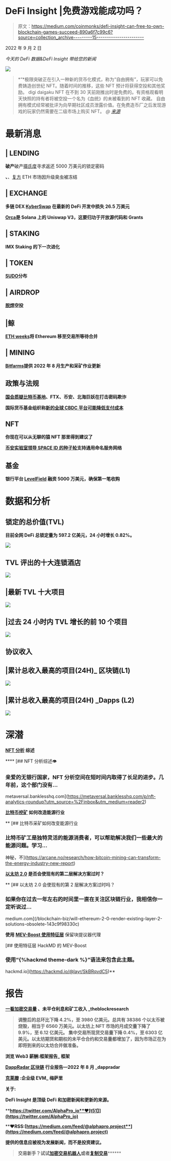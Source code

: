 # DeFi Insight |免费游戏能成功吗？

> 原文：<https://medium.com/coinmonks/defi-insight-can-free-to-own-blockchain-games-succeed-890a6f7c99c6?source=collection_archive---------15----------------------->

2022 年 9 月 2 日

*今天的 DeFi 数据&DeFi Insight 带给您的新闻*

![](img/2b2d6fbc24520a0ed02f13d5802477fc.png)

> *“*极限突破正在引入一种新的货币化模式，称为“自由拥有”，玩家可以免费铸造创世纪 NFT。随着时间的推移，这些 NFT 预计将获得空投和其他奖励。
> digi daigaku NFT 在不到 30 天前刚推出时是免费的。有资格观看明天快照的持有者将被空投一个名为《血统》的未被看到的 NFT 收藏。
> 自由拥有模式经常被批评为向早期社区成员泄露价值。在免费造币厂之后发现游戏的玩家仍然需要在二级市场上购买 NFT。 *@* [*来源*](https://members.delphidigital.io/reports/can-free-to-own-blockchain-games-succeed)

# 最新消息

## | LENDING

**破产**破产[摄氏度](https://www.bloomberg.com/news/articles/2022-09-01/bankrupt-celsius-seeks-to-return-50-million-of-locked-crypto?srnd=cryptocurrencies-v2#xj4y7vzkg)寻求返还 5000 万美元的锁定密码

**、**、[复方](https://www.thedefiant.io/compound-ceth-frozen) ETH 市场因升级臭虫被冻结

## | EXCHANGE

**多链 DEX [KyberSwap](https://thecryptobasic.com/2022/09/02/multi-chain-dex-kyberswap-loses-265k-in-latest-defi-exploit/) 在最新的 DeFi 开发中损失 26.5 万美元**

****[Orca](https://blockworks.co/orca-is-uniswap-v3-on-solana-with-open-source-code-and-grants/)是 Solana 上的 Uniswap V3，这要归功于开放源代码和 Grants****

## ****| STAKING****

******IMX Staking 的下一次进化******

## ******| TOKEN******

********[SUDO](https://blog.sudoswap.xyz/sudo-distribution.html)分布********

## ******| AIRDROP******

********[脱焊](https://twitter.com/DeHealth_World/status/1565066041415327745)空投********

## ******|鲸******

********[ETH weeks](https://beincrypto.com/eth-whales-move-ethereum-exchanges-awaiting-merge/)将 Ethereum 移至交易所等待合并********

## ******| MINING******

********[Bitfarms](https://www.globenewswire.com/news-release/2022/09/01/2508379/0/en/Bitfarms-Provides-August-2022-Production-and-Mining-Operations-Update.html)提供 2022 年 8 月生产和采矿作业更新********

## ******政策与法规******

********[国会质疑比特币基地](https://news.bitcoin.com/congress-questions-coinbase-ftx-binance-kraken-in-crypto-fraud-crackdown/)、FTX、币安、北海巨妖在打击密码欺诈********

********国际货币基金组织称[新的全球 CBDC 平台可能降低支付成本](https://www.coindesk.com/policy/2022/09/01/new-global-cbdc-platform-could-cut-payment-costs-imf-says/)********

## ******NFT******

******你现在可以从无聊的猿 NFT 那里得到建议了******

********[币安实验室领导 SPACE ID 的种子轮](https://www.binance.com/en/blog/ecosystem/binance-labs-leads-space-ids-seed-round-to-support-the-universal-naming-service-network-3794531649109980025)支持通用命名服务网络********

## ******基金******

********银行平台 [LevelField](https://www.theblock.co/post/167119/banking-platform-levelfield-is-raising-50-million-secures-first-acquisition) 融资 5000 万美元，确保第一笔收购********

# ******数据和分析******

## ******锁定的总价值(TVL)******

******目前全网 DeFi 总锁定量为 597.2 亿美元，24 小时增长 0.82%。******

******![](img/b95efe279fecc8adbb86a59c13522eeb.png)******

## ******TVL 评出的十大连锁酒店******

******![](img/431a7b378d2852b86b2422fbae8c0925.png)******

## ******|最新 TVL 十大项目******

******![](img/d3316e33d8b8039327f9ebdaeee58f96.png)******

## ******|过去 24 小时内 TVL 增长的前 10 个项目******

******![](img/b39eb251f0c988feb1c84825dbbd7cc1.png)******

## ******协议收入******

## ******|累计总收入最高的项目(24H)_ 区块链(L1)******

******![](img/9569939f180964ffc01936d13d53e31e.png)******

## ******|累计总收入最高的项目(24H) _Dapps (L2)******

******![](img/64f5eb73d20945d91a52e35892cf1093.png)******

# ******深潜******

********[**NFT 分析**](https://metaversal.banklesshq.com/p/nft-analytics-roundup?utm_source=%2Finbox&utm_medium=reader2) **综述**********

****[](https://metaversal.banklesshq.com/p/nft-analytics-roundup?utm_source=%2Finbox&utm_medium=reader2) [## NFT 分析综述👁️

### 亲爱的无银行国家，NFT 分析空间在短时间内取得了长足的进步。几年前，这个部门没有…

metaversal.banklesshq.com](https://metaversal.banklesshq.com/p/nft-analytics-roundup?utm_source=%2Finbox&utm_medium=reader2) 

**[**比特币挖矿**](https://arcane.no/research/how-bitcoin-mining-can-transform-the-energy-industry-new-report) **如何改造能源行业****

**[](https://arcane.no/research/how-bitcoin-mining-can-transform-the-energy-industry-new-report) [## 比特币采矿如何改变能源行业

### 比特币矿工是独特灵活的能源消费者，可以帮助解决我们一些最大的能源问题。学习…

神秘，不](https://arcane.no/research/how-bitcoin-mining-can-transform-the-energy-industry-new-report) 

**[**以太坊 2.0**](/blockchain-biz/will-ethereum-2-0-render-existing-layer-2-solutions-obsolete-143c9f98330c) **是否会使现有的第二层解决方案过时？****

**[](/blockchain-biz/will-ethereum-2-0-render-existing-layer-2-solutions-obsolete-143c9f98330c) [## 以太坊 2.0 会使现有的第 2 层解决方案过时吗？

### 如果你在过去一年左右的时间里一直在关注区块链行业，我相信你一定听说过…

medium.com](/blockchain-biz/will-ethereum-2-0-render-existing-layer-2-solutions-obsolete-143c9f98330c) 

**使用** [**MEV-Boost 使用特征层**](https://hackmd.io/@layr/SkBRqvdC5) 保留块提议器代理

 [## 使用特征层 HackMD 的 MEV-Boost

### 使用“{%hackmd theme-dark %}”语法来包含此主题。

hackmd.io](https://hackmd.io/@layr/SkBRqvdC5)** 

# **报告**

****[**一看加密交易量**](https://www.theblockresearch.com/august-by-the-numbers-2-166725) **、未平仓利息和矿工收入** _theblockresearch****

> ****调整后的总环比下降 4.2%，至 3980 亿美元。总共有 38386 个以太币被烧毁，相当于 6560 万美元。以太坊上 NFT 市场的月成交量下降了 9.9%，至 6.12 亿美元。
> 集中交易所现货交易量下降 0.4%，至 6303 亿美元。以太坊期货和期权的未平仓合约和交易量都增加了，因为市场正在为即将到来的以太坊合并做准备。****

******浏览 Web3 薪酬:框架报告**_ 框架****

******[**DappRadar 区块链**](https://dappradar.com/blog/dappradar-blockchain-industry-report-august-2022) **行业报告—2022 年 8 月** _dappradar******

******[**克莱滕**](https://messari.io/report/klaytn-the-enterprise-grade-evm) **:企业级 EVM**_ 梅萨里******

******关于:******

****DeFi Insight 是顶级 DeFi 和加密新闻和更新的来源。****

******https://twitter.com/AlphaPro_io**❤[t51】](https://twitter.com/AlphaPro_io)****

******❤RSS:**[**https://medium.com/feed/@alphapro.project**](https://medium.com/feed/@alphapro.project)****

****提供的信息应被视为发展新闻，而不是投资建议。****

> ****交易新手？试试[加密交易机器人](/coinmonks/crypto-trading-bot-c2ffce8acb2a)或者[复制交易](/coinmonks/top-10-crypto-copy-trading-platforms-for-beginners-d0c37c7d698c)**********